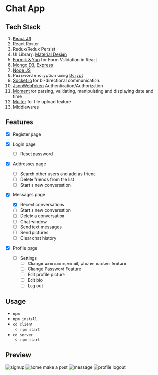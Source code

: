 # Chat App

## Tech Stack

1. [React JS](https://reactjs.org/docs/getting-started.html/)
2. React Router
3. Redux/Redux Persist
4. UI Library: [Material Design](https://mui.com/) 
5. [Formik & Yup](https://formik.org/docs/guides/validation) for Form Validation in React
6. [Mongo DB](https://www.mongodb.com/docs/), [Express](https://expressjs.com/en/starter/installing.html)
7. [Node JS](https://nodejs.org/en/)
8. Password encryption using [Bcrypt](https://www.becrypt.com/uk/)
9. [Socket.io](https://socket.io/get-started/chat) for bi-directional communication.
10. [JsonWebToken](https://jwt.io/introduction) Authentication/Authorization
11. [Moment](https://jwt.io/Moment%20for%20parsing,%20validating,%20manipulating%20and%20displaying%20date%20and%20time.) for parsing, validating, manipulating and displaying date and time
12. [Multer](https://www.npmjs.com/package/multer) for file upload feature
13. Middlewares

## Features

- [x] Register page

- [x] Login page
  - [ ] Reset password

- [x] Addresses page
  - [ ] Search other users and add as friend
  - [ ] Delete friends from the list
  - [ ] Start a new conversation

- [x] Messages page
  - [x] Recent conversations
   - [ ] Start a new conversation 
   - [ ] Delete a conversation
  - [ ] Chat window
   - [ ] Send text messages
   - [ ] Send pictures
   - [ ] Clear chat history

- [x] Profile page
  - [ ] Settings
    - [ ] Change username, email, phone number feature
    - [ ] Change Password Feature
    - [ ] Edit profile picture
    - [ ] Edit bio
    - [ ] Log out

## Usage
- `npm`
- `npm install`
 - `cd client`
   - `npm start`
 - `cd server`
   - `npm start`

## Preview
![signup](https://user-images.githubusercontent.com/73333847/229194774-8810cbf4-0344-4be0-8674-907e37adbf5a.gif)
![home make a post](https://user-images.githubusercontent.com/73333847/229194797-67693025-0034-4c56-ad4a-dd7935ed4828.gif)
![message](https://user-images.githubusercontent.com/73333847/229194824-a8aa9d30-1d44-4090-8f84-b382ca0e9476.gif)
 ![profile logout](https://user-images.githubusercontent.com/73333847/229195518-59dbd095-447d-4730-9bd0-183055a0eee5.gif)


